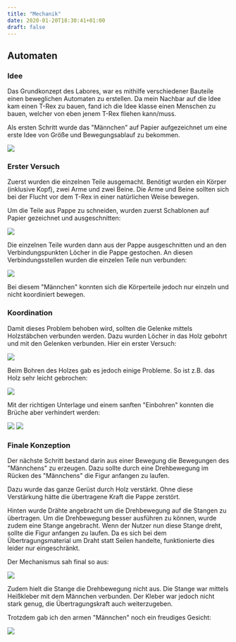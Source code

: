 ```yaml
---
title: "Mechanik"
date: 2020-01-20T18:30:41+01:00
draft: false
---
```


## Automaten

### Idee

Das Grundkonzept des Labores, war es mithilfe verschiedener Bauteile einen beweglichen Automaten zu erstellen. Da mein Nachbar auf die Idee kam einen T-Rex zu bauen, fand ich die Idee klasse einen Menschen zu bauen, welcher von eben jenem T-Rex fliehen kann/muss. 

Als ersten Schritt wurde das "Männchen" auf Papier aufgezeichnet um eine erste Idee von Größe und Bewegungsablauf zu bekommen.

<img src="/swh-19-20-marcoc/img/automat/sketch_automat.JPG" />

### Erster Versuch

Zuerst wurden die einzelnen Teile ausgemacht. Benötigt wurden ein Körper (inklusive Kopf), zwei Arme und zwei Beine. Die Arme und Beine sollten sich bei der Flucht vor dem T-Rex in einer natürlichen Weise bewegen.

Um die Teile aus Pappe zu schneiden, wurden zuerst Schablonen auf Papier gezeichnet und ausgeschnitten:

<img src="/swh-19-20-marcoc/img/automat/cut_automat.JPG" />

Die einzelnen Teile wurden dann aus der Pappe ausgeschnitten und an den Verbindungspunkten Löcher in die Pappe gestochen. An diesen Verbindungsstellen wurden die einzelen Teile nun verbunden:

<img src="/swh-19-20-marcoc/img/automat/first_attempt_automat.JPG" />

Bei diesem "Männchen" konnten sich die Körperteile jedoch nur einzeln und nicht koordiniert bewegen. 

### Koordination

Damit dieses Problem behoben wird, sollten die Gelenke mittels Holzstäbchen verbunden werden. Dazu wurden Löcher in das Holz gebohrt und mit den Gelenken verbunden. Hier ein erster Versuch:

<img src="/swh-19-20-marcoc/img/automat/with_wood_automat.JPG" />

Beim Bohren des Holzes gab es jedoch einige Probleme. So ist z.B. das Holz sehr leicht gebrochen:

<img src="/swh-19-20-marcoc/img/automat/destroyed_wood_automat.JPG" />

Mit der richtigen Unterlage und einem sanften "Einbohren" konnten die Brüche aber verhindert werden:

<img src="/swh-19-20-marcoc/img/automat/bohren_automat.JPG" />
<img src="/swh-19-20-marcoc/img/automat/finished_wood_automat.JPG" />

### Finale Konzeption

Der nächste Schritt bestand darin aus einer Bewegung die Bewegungen des "Männchens" zu erzeugen. Dazu sollte durch eine Drehbewegung im Rücken des "Männchens" die Figur anfangen zu laufen.

Dazu wurde das ganze Gerüst durch Holz verstärkt. Ohne diese Verstärkung hätte die übertragene Kraft die Pappe zerstört. 

Hinten wurde Drähte angebracht um die Drehbewegung auf die Stangen zu übertragen. Um die Drehbewegung besser ausführen zu können, wurde zudem eine Stange angebracht. Wenn der Nutzer nun diese Stange dreht, sollte die Figur anfangen zu laufen. Da es sich bei dem Übertragungsmaterial um Draht statt Seilen handelte, funktionierte dies leider nur eingeschränkt.

Der Mechanismus sah final so aus:

<img src="/swh-19-20-marcoc/img/automat/finished_automat.JPG" />

Zudem hielt die Stange die Drehbewegung nicht aus. Die Stange war mittels Heißkleber mit dem Männchen verbunden. Der Kleber war jedoch nicht stark genug, die Übertragungskraft auch weiterzugeben.

Trotzdem gab ich den armen "Männchen" noch ein freudiges Gesicht:

<img src="/swh-19-20-marcoc/img/automat/finished_front_automat.JPG" />
